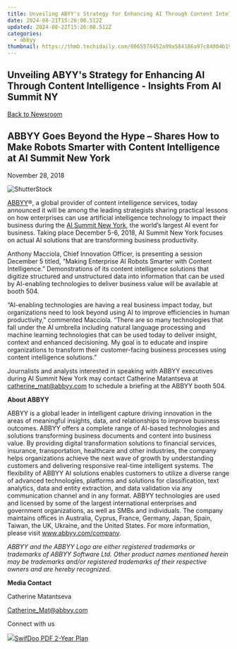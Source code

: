 ```yaml
---
title: Unveiling ABYY's Strategy for Enhancing AI Through Content Intelligence - Insights From AI Summit NY
date: 2024-08-21T15:26:08.512Z
updated: 2024-08-22T15:26:08.512Z
categories:
  - abbyy
thumbnail: https://thmb.techidaily.com/0065578452a99a584186a97c84004b198beda17f3d048ac4c37464f22c69f0f1.jpg
---
```


## Unveiling ABYY's Strategy for Enhancing AI Through Content Intelligence - Insights From AI Summit NY

[Back to Newsroom](https://tools.techidaily.com/abbyy/products/)

## ABBYY Goes Beyond the Hype – Shares How to Make Robots Smarter with Content Intelligence at AI Summit New York

November 28, 2018

![ShutterStock](https://content.abbyy.com/-/media/project/abbyy/abbyy/branchtemplates/shutterstock_1272462163_1296-x-729.jpg?h=729&iar=0&w=1296)

[ABBYY](https://tools.techidaily.com/abbyy/products/)®, a global provider of content intelligence services, today announced it will be among the leading strategists sharing practical lessons on how enterprises can use artificial intelligence technology to impact their business during the [AI Summit New York](https://theaisummit.com/newyork/ "AI Summit New York"), the world’s largest AI event for business. Taking place December 5-6, 2018, AI Summit New York focuses on actual AI solutions that are transforming business productivity.

Anthony Macciola, Chief Innovation Officer, is presenting a session December 5 titled, “Making Enterprise AI Robots Smarter with Content Intelligence.” Demonstrations of its content intelligence solutions that digitize structured and unstructured data into information that can be used by AI-enabling technologies to deliver business value will be available at booth 504.

“AI-enabling technologies are having a real business impact today, but organizations need to look beyond using AI to improve efficiencies in human productivity,” commented Macciola. “There are so many technologies that fall under the AI umbrella including natural language processing and machine learning technologies that can be used today to deliver insight, context and enhanced decisioning. My goal is to educate and inspire organizations to transform their customer-facing business processes using content intelligence solutions.”

Journalists and analysts interested in speaking with ABBYY executives during AI Summit New York may contact Catherine Matantseva at [catherine\_mat@abbyy.com](https://tools.techidaily.com/abbyy/products/) to schedule a briefing at the ABBYY booth 504.

  
**About ABBYY**

ABBYY is a global leader in intelligent capture driving innovation in the areas of meaningful insights, data, and relationships to improve business outcomes. ABBYY offers a complete range of AI-based technologies and solutions transforming business documents and content into business value. By providing digital transformation solutions to financial services, insurance, transportation, healthcare and other industries, the company helps organizations achieve the next wave of growth by understanding customers and delivering responsive real-time intelligent systems. The flexibility of ABBYY AI solutions enables customers to utilize a diverse range of advanced technologies, platforms and solutions for classification, text analytics, data and entity extraction, and data validation via any communication channel and in any format. ABBYY technologies are used and licensed by some of the largest international enterprises and government organizations, as well as SMBs and individuals. The company maintains offices in Australia, Cyprus, France, Germany, Japan, Spain, Taiwan, the UK, Ukraine, and the United States. For more information, please visit www.abbyy.com/company.

_ABBYY and the ABBYY Logo are either registered trademarks or trademarks of ABBYY Software Ltd. Other product names mentioned herein may be trademarks and/or registered trademarks of their respective owners and are hereby recognized._

  
**Media Contact**

Catherine Matantseva

[Catherine\_Mat@abbyy.com](https://tools.techidaily.com/abbyy/products/)

  
Connect with us

<ins class="adsbygoogle"
     style="display:block"
     data-ad-format="autorelaxed"
     data-ad-client="ca-pub-7571918770474297"
     data-ad-slot="1223367746"></ins>



<ins class="adsbygoogle"
     style="display:block"
     data-ad-client="ca-pub-7571918770474297"
     data-ad-slot="8358498916"
     data-ad-format="auto"
     data-full-width-responsive="true"></ins>

<!-- affiliate ads begin -->
<a href="https://purchase.swifdoo.com/order/checkout.php?PRODS=40002580&QTY=1&AFFILIATE=108875&CART=1"><img src="https://secure.avangate.com/images/merchant/8b932759a5a04ddb34bf79e3f9072e4b/products/3_Product%20box%20white-1024x1024.png" border="0">SwifDoo PDF 2-Year Plan</a>
<!-- affiliate ads end -->